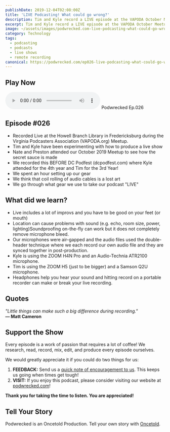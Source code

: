 ```yaml
---
publishDate: 2019-12-04T02:08:00Z
title: 'LIVE Podcasting! What could go wrong?'
description: Tim and Kyle record a LIVE episode at the VAPODA October Meetup to show attendees how you can record a live podcast with only portable recording gear.
excerpt: Tim and Kyle record a LIVE episode at the VAPODA October Meetup to show attendees how you can record a live podcast with only portable recording gear.
image: ~/assets/images/podwrecked.com-live-podcasting-what-could-go-wrong-960x400.jpg
category: Technology
tags:
  - podcasting
  - podcasts
  - live shows
  - remote recording
canonical: https://podwrecked.com/ep026-live-podcasting-what-could-go-wrong
---
```


## Play Now

<audio id="player" controls type="audio/mpeg" src="https://storage.googleapis.com/storage.oncetold.net/80000029/20800080/pw026-live-podcasting-what-could-go-wrong.mp3">Your browser does not support the audio element.</audio>
Podwrecked Ep.026

## Episode #026

- Recorded Live at the Howell Branch Library in Fredericksburg during the Virginia Podcasters Association (VAPODA.org) Meetup.
- Tim and Kyle have been experimenting with how to produce a live show
- Nate and Preston attended our October 2019 Meetup to see how the secret sauce is made
- We recorded this BEFORE DC Podfest (dcpodfest.com) where Kyle attended for the 4th year and Tim for the 3rd Year!
- We spent an hour setting up our gear
- We think that coil rolling of audio cables is a lost art
- We go through what gear we use to take our podcast "LIVE"

## What did we learn?

- Live includes a lot of improvs and you have to be good on your feet (or mouth)
- Location can cause problems with sound (e.g. echo, room size, power, lighting)Soundproofing on-the-fly can work but it does not completely remove microphone bleed.
- Our microphones were air-gapped and the audio files used the double-header technique where we each record our own audio file and they are synced together in post-production.
- Kyle is using the ZOOM H4N Pro and an Audio-Technia ATR2100 microphone.
- Tim is using the ZOOM H5 (just to be bigger) and a Samson Q2U microphone.
- Headphones help you hear your sound and hitting record on a portable recorder can make or break your live recording.

## Quotes

_"Little things can make such a big difference during recording."_<br />
**― Matt Cameron**

## Support the Show

Every episode is a work of passion that requires a lot of coffee! We research, read, record, mix, edit, and produce every episode ourselves.

We would greatly appreciate it if you could do two things for us:

1. **FEEDBACK:** Send us a <a href="mailto:podwrecked@gmail.com" target="_blank">quick note of encouragement to us</a>. This keeps us going when times get tough!
1. **VISIT:** If you enjoy this podcast, please consider visiting our website at <a href="https://podwrecked.com" target="_blank">podwrecked.com</a>!

**Thank you for taking the time to listen. You are appreciated!**

## Tell Your Story

Podwrecked is an Oncetold Production. Tell your own story with <a href="https://oncetold.us" target="_blank">Oncetold</a>.
